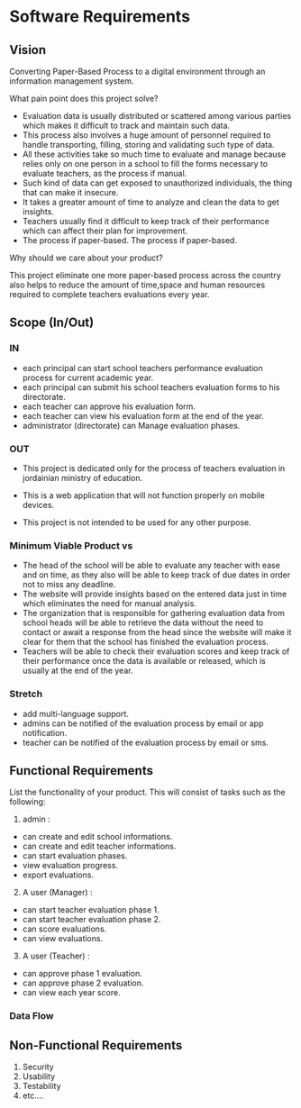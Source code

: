 # Software Requirements

## Vision

Converting Paper-Based Process to a digital environment through an information management system.

What pain point does this project solve?

- Evaluation data is usually distributed or scattered among various parties which makes it difficult to track and maintain such data.
- This process also involves a huge amount of personnel required to handle transporting, filling, storing and validating such type of data.
- All these activities take so much time to evaluate and manage because relies only on one person in a school to fill the forms necessary to evaluate teachers, as the process if manual.
- Such kind of data can get exposed to unauthorized individuals, the thing that can make it insecure.
- It takes a greater amount of time to analyze and clean the data to get insights.
- Teachers usually find it difficult to keep track of their performance which can affect their plan for improvement.
- The process if paper-based.
The process if paper-based.

Why should we care about your product?

This project eliminate one more paper-based process across the country also helps to reduce the amount of time,space and human resources required to complete teachers evaluations every year.

## Scope (In/Out)

### IN

- each principal can start school teachers performance evaluation process for current academic year.
- each principal can submit his school teachers evaluation forms to his directorate.
- each teacher can approve his evaluation form.
- each teacher can view his evaluation form at the end of the year.
- administrator (directorate) can Manage evaluation phases.

### OUT

- This project is dedicated only for the process of teachers evaluation in jordainian ministry of education.

- This is a web application that will not function properly on mobile devices.

- This project is not intended to be used for any other purpose.

### Minimum Viable Product vs

- The head of the school will be able to evaluate any teacher with ease and on time, as they also will be able to keep track of due dates in order not to miss any deadline.
- The website will provide insights based on the entered data just in time which eliminates the need for manual analysis.
- The organization that is responsible for gathering evaluation data from school heads will be able to retrieve the data without the need to contact or await a response from the head since the website will make it clear for them that the school has finished the evaluation process.
- Teachers will be able to check their evaluation scores and keep track of their performance once the data is available or released, which is usually at the end of the year.

### Stretch

- add multi-language support.
- admins can be notified of the evaluation process by email or app notification.
- teacher can be notified of the evaluation process by email or sms.

## Functional Requirements

List the functionality of your product. This will consist of tasks such as the following:

1. admin :

- can create and edit school informations.
- can create and edit teacher informations.
- can start evaluation phases.
- view evaluation progress.
- export evaluations.

2. A user (Manager) :

- can start teacher evaluation phase 1.
- can start teacher evaluation phase 2.
- can score evaluations.
- can view evaluations.

3. A user (Teacher) :

- can approve phase 1 evaluation.
- can approve phase 2 evaluation.
- can view each year score.

### Data Flow



## Non-Functional Requirements 

1. Security
2. Usability
3. Testability
4. etc….
